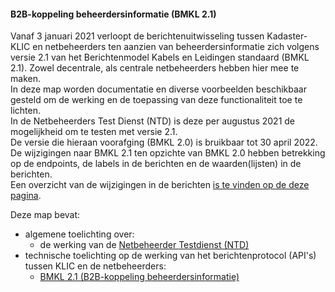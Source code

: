 ﻿#### B2B-koppeling beheerdersinformatie (BMKL 2.1)

Vanaf 3 januari 2021 verloopt de berichtenuitwisseling tussen Kadaster-KLIC en netbeheerders ten aanzien van beheerdersinformatie zich volgens versie 2.1 van het Berichtenmodel Kabels en Leidingen standaard (BMKL 2.1). Zowel decentrale, als centrale netbeheerders hebben hier mee te maken.  \
In deze map worden documentatie en diverse voorbeelden beschikbaar gesteld om de werking en de toepassing van deze functionaliteit toe te lichten.  \
In de Netbeheerders Test Dienst (NTD) is deze per augustus 2021 de mogelijkheid om te testen met versie 2.1.  \
De versie die hieraan voorafging (BMKL 2.0) is bruikbaar tot 30 april 2022. De wijzigingen naar BMKL 2.1 ten opzichte van BMKL 2.0 hebben betrekking op de endpoints, de labels in de berichten en de waarden(lijsten) in de berichten.  \
Een overzicht van de wijzigingen in de berichten [is te vinden op de deze pagina](../../Wijzigingen/Archief/Upgrade%20KLIC%20standaarden/Gewijzigde%20BMKL.md).

Deze map bevat:
* algemene toelichting over:
	* de werking van de [Netbeheerder Testdienst (NTD)](Netbeheerder%20Testdienst%20(NTD).md)
* technische toelichting op de werking van het berichtenprotocol (API's) tussen KLIC en de netbeheerders:
    * [BMKL 2.1 (B2B-koppeling beheerdersinformatie)](BMKL%202.1%20(B2B-koppeling%20beheerdersinformatie).md)

    
    
 
 
